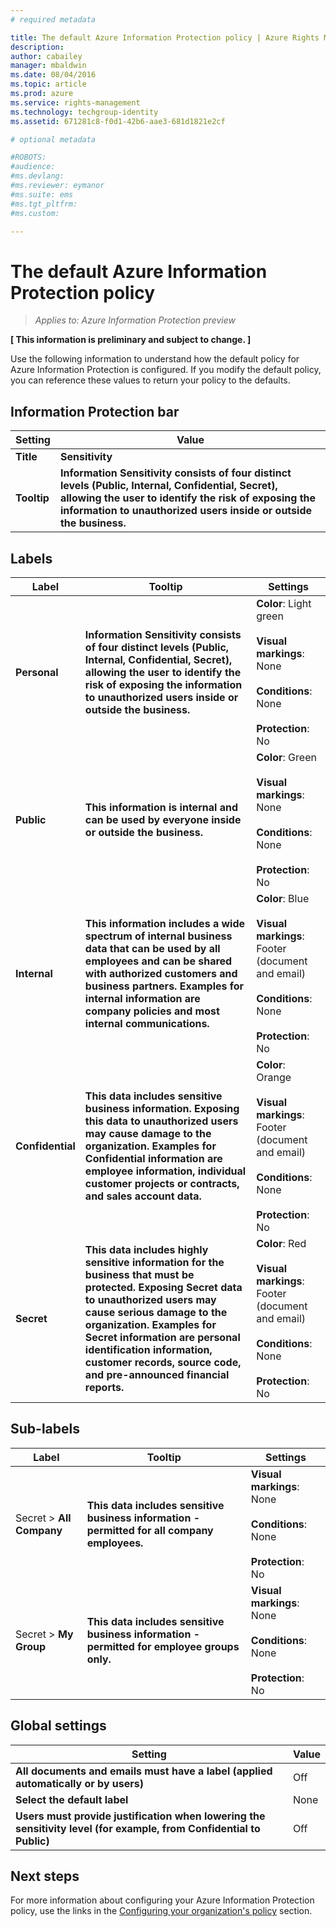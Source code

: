 ```yaml
---
# required metadata

title: The default Azure Information Protection policy | Azure Rights Management
description:
author: cabailey
manager: mbaldwin
ms.date: 08/04/2016
ms.topic: article
ms.prod: azure
ms.service: rights-management
ms.technology: techgroup-identity
ms.assetid: 671281c8-f0d1-42b6-aae3-681d1821e2cf

# optional metadata

#ROBOTS:
#audience:
#ms.devlang:
#ms.reviewer: eymanor
#ms.suite: ems
#ms.tgt_pltfrm:
#ms.custom:

---
```


# The default Azure Information Protection policy

>*Applies to: Azure Information Protection preview*

**[ This information is preliminary and subject to change. ]**

Use the following information to understand how the default policy for Azure Information Protection is configured. If you modify the default policy, you can reference these values to return your policy to the defaults.

## Information Protection bar

|Setting|Value|
|-------------------------------|---------------------------|
|**Title**|**Sensitivity**|
|**Tooltip**|**Information Sensitivity consists of four distinct levels (Public, Internal, Confidential, Secret), allowing the user to identify the risk of exposing the information to unauthorized users inside or outside the business.**|

## Labels

|Label|Tooltip|Settings|
|-------------------------------|---------------------------|-----------------|
|**Personal**|**Information Sensitivity consists of four distinct levels (Public, Internal, Confidential, Secret), allowing the user to identify the risk of exposing the information to unauthorized users inside or outside the business.**|**Color**: Light green<br /><br />**Visual markings**: None<br /><br />**Conditions**: None<br /><br />**Protection**: No|
|**Public**|**This information is internal and can be used by everyone inside or outside the business.**|**Color**: Green<br /><br />**Visual markings**: None<br /><br />**Conditions**: None<br /><br />**Protection**: No|
|**Internal**|**This information includes a wide spectrum of internal business data that can be used by all employees and can be shared with authorized customers and business partners. Examples for internal information are company policies and most internal communications.**|**Color**: Blue<br /><br />**Visual markings**: Footer (document and email)<br /><br />**Conditions**: None<br /><br />**Protection**: No|
|**Confidential**|**This data includes sensitive business information. Exposing this data to unauthorized users may cause damage to the organization. Examples for Confidential information are employee information, individual customer projects or contracts, and sales account data.**|**Color**: Orange<br /><br />**Visual markings**: Footer (document and email)<br /><br />**Conditions**: None<br /><br />**Protection**: No|
|**Secret**|**This data includes highly sensitive information for the business that must be protected. Exposing Secret data to unauthorized users may cause serious damage to the organization. Examples for Secret information are personal identification information, customer records, source code, and pre-announced financial reports.**|**Color**: Red<br /><br />**Visual markings**: Footer (document and email)<br /><br />**Conditions**: None<br /><br />**Protection**: No|





## Sub-labels


|Label|Tooltip|Settings|
|-------------------------------|---------------------------|-----------------|
|Secret > **All Company**|**This data includes sensitive business information - permitted for all company employees.**|**Visual markings**: None<br /><br />**Conditions**: None<br /><br />**Protection**: No|
|Secret > **My Group**|**This data includes sensitive business information - permitted for employee groups only.**|**Visual markings**: None<br /><br />**Conditions**: None<br /><br />**Protection**: No|




## Global settings

|Setting|Value|
|-------------------------------|---------------------------|
|**All documents and emails must have a label (applied automatically or by users)**|Off|
|**Select the default label**|None|
|**Users must provide justification when lowering the sensitivity level (for example, from Confidential to Public)**|Off|


## Next steps

For more information about configuring your Azure Information Protection policy, use the links in the [Configuring your organization's policy](configure-policy.md#configuring-your-organization-s-policy) section. 
